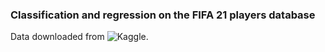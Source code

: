 ### Classification and regression on the FIFA 21 players database

Data downloaded from ![Kaggle](https://www.kaggle.com/datasets/stefanoleone992/fifa-21-complete-player-dataset).
